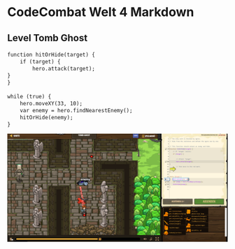 # CodeCombat Welt 4 Markdown
## Level Tomb Ghost
```
function hitOrHide(target) {
    if (target) { 
        hero.attack(target);
}
}

while (true) {
    hero.moveXY(33, 10);
    var enemy = hero.findNearestEnemy();
    hitOrHide(enemy);
}
```
![alt text](image-124.png)